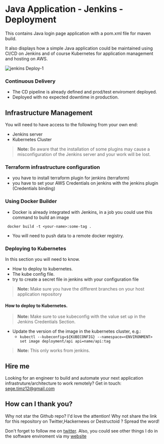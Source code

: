# Java Application - Jenkins -  Deployment 

This contains Java login page application with a pom.xml file for maven build. 

It also displays how a simple Java application could be maintained using CI/CD on Jenkins and of course Kubernetes for application management and hosting on AWS. 

 ![jenkins Deploy-1](https://github.com/segunjkf/Terraform-Kubernetes-Ansible-Docker/blob/main/ci-cd.jpg)

 ### Continuous Delivery
 * The CD pipeline is already defined and prod/test enviroment deployed.
  * Deployed with no expected downtime in production.

  ## Infrastructure Management

  You will need to have access to the following from your own end:

  * Jenkins server
  * Kubernetes Cluster

  > **Note:** Be aware that the installation of some plugins may cause a misconfiguration of the Jenkins server and your work will be lost.


### Terraform infrastructure configuration  
* you have to install terraform plugin for jenkins (terraform)
* you have to set your AWS Credentials on jenkins with the jenkins plugin (Credentials binding)   

### Using Docker Builder
  * Docker is already integrated with Jenkins, in a job you could use this
  command to build an image

```
 docker build -t <your-name>:some-tag .
```

  * You will need to push data to a remote docker registry. 

### Deploying to Kubernetes

In this section you will need to know.

  * How to deploy to kubernetes.
  * The kube config file.
  * try to create a secret file in jenkins with your configuration file

> **Note:** Make sure you have the different branches on your host application repository


#### How to deploy to Kubernetes.

> **Note:** Make sure to use kubeconfig with the value set up in the
> Jenkins Credentials Section.

  * Update the version of the image in the kubernetes cluster, e.g.:
    - `kubectl --kubeconfig=${KUBECONFIG} --namespace=<ENVIRONMENT>
    set image deployment/api api=name/api:tag`

> **Note:** This only works from jenkins.

## Hire me
Looking for an engineer to build and automate your next application infrastruture/architecture to work remotely? Get in touch: sege.timz12@gmail.com

## How can I thank you?
Why not star the Github repo? I'd love the attention! Why not share the link for this repository on Twitter,Hackernews or Destructoid ? Spread the word!

Don't forget to follow me on [twitter](https://twitter.com/kaytheog). Also, you could see other things I do in the software enviroment via my [website](https://github.com/segunjkf)
